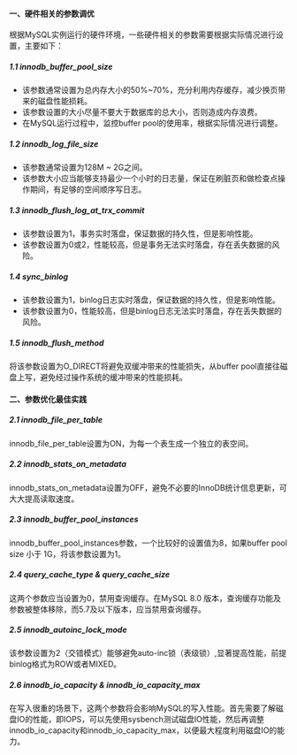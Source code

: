#### 一、硬件相关的参数调优

根据MySQL实例运行的硬件环境，一些硬件相关的参数需要根据实际情况进行设置，主要如下：

##### 1.1 innodb_buffer_pool_size

- 该参数通常设置为总内存大小的50%~70%，充分利用内存缓存，减少换页带来的磁盘性能损耗。
- 该参数设置的大小尽量不要大于数据库的总大小，否则造成内存浪费。
- 在MySQL运行过程中，监控buffer pool的使用率，根据实际情况进行调整。

##### 1.2 innodb_log_file_size

- 该参数通常设置为128M ~ 2G之间。
- 该参数大小应当能够支持最少一个小时的日志量，保证在刷脏页和做检查点操作期间，有足够的空间顺序写日志。

##### 1.3 innodb_flush_log_at_trx_commit

- 该参数设置为1，事务实时落盘，保证数据的持久性，但是影响性能。
- 该参数设置为0或2，性能较高，但是事务无法实时落盘，存在丢失数据的风险。

##### 1.4 sync_binlog

- 该参数设置为1，binlog日志实时落盘，保证数据的持久性，但是影响性能。
- 该参数设置为0，性能较高，但是binlog日志无法实时落盘，存在丢失数据的风险。

##### 1.5 innodb_flush_method

将该参数设置为O_DIRECT将避免双缓冲带来的性能损失，从buffer pool直接往磁盘上写，避免经过操作系统的缓冲带来的性能损耗。

#### 二、参数优化最佳实践

##### 2.1 innodb_file_per_table

innodb_file_per_table设置为ON，为每一个表生成一个独立的表空间。

##### 2.2 innodb_stats_on_metadata

innodb_stats_on_metadata设置为OFF，避免不必要的InnoDB统计信息更新，可大大提高读取速度。

##### 2.3 innodb_buffer_pool_instances

innodb_buffer_pool_instances参数，一个比较好的设置值为8，如果buffer pool size 小于 1G，将该参数设置为1。

##### 2.4 query_cache_type & query_cache_size

这两个参数应当设置为0，禁用查询缓存。在MySQL 8.0 版本，查询缓存功能及参数被整体移除，而5.7及以下版本，应当禁用查询缓存。

##### 2.5 innodb_autoinc_lock_mode

该参数设置为2（交错模式）能够避免auto-inc锁（表级锁）,显著提高性能，前提binlog格式为ROW或者MIXED。

##### 2.6 innodb_io_capacity & innodb_io_capacity_max

在写入很重的场景下，这两个参数将会影响MySQL的写入性能。首先需要了解磁盘IO的性能，即IOPS，可以先使用sysbench测试磁盘IO性能，然后再调整innodb_io_capacity和innodb_io_capacity_max，以便最大程度利用磁盘IO的能力。